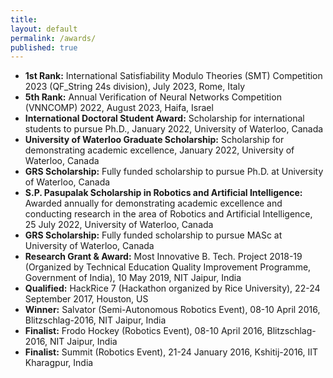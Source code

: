 ```yaml
---
title:
layout: default
permalink: /awards/
published: true
---
```


- **1st Rank:** International Satisfiability Modulo Theories (SMT) Competition 2023 (QF_String 24s division), July 2023, Rome, Italy
- **5th Rank:** Annual Verification of Neural Networks Competition (VNNCOMP) 2022, August 2023, Haifa, Israel
- **International Doctoral Student Award:** Scholarship for international students to pursue Ph.D., January 2022, University of Waterloo, Canada
- **University of Waterloo Graduate Scholarship:** Scholarship for demonstrating academic excellence, January 2022, University of Waterloo, Canada
- **GRS Scholarship:** Fully funded scholarship to pursue Ph.D. at University of Waterloo, Canada
- **S.P. Pasupalak Scholarship in Robotics and Artificial Intelligence:** Awarded annually for demonstrating academic excellence and conducting research in the area of Robotics and Artificial Intelligence, 25 July 2022, University of Waterloo, Canada
- **GRS Scholarship:** Fully funded scholarship to pursue MASc at University of Waterloo, Canada
- **Research Grant & Award:** Most Innovative B. Tech. Project 2018-19 (Organized by Technical Education Quality Improvement Programme, Government of India), 10 May 2019, NIT Jaipur, India
- **Qualified:** HackRice 7 (Hackathon organized by Rice University), 22-24 September 2017, Houston, US
- **Winner:** Salvator (Semi-Autonomous Robotics Event), 08-10 April 2016, Blitzschlag-2016, NIT Jaipur, India
- **Finalist:** Frodo Hockey (Robotics Event), 08-10 April 2016, Blitzschlag-2016, NIT Jaipur, India
- **Finalist:** Summit (Robotics Event), 21-24 January 2016, Kshitij-2016, IIT Kharagpur, India
